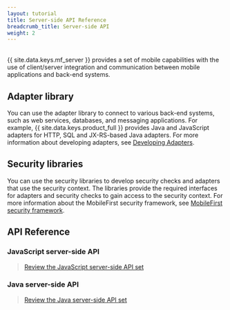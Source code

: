 ```yaml
---
layout: tutorial
title: Server-side API Reference
breadcrumb_title: Server-side API
weight: 2
---
```

<!-- NLS_CHARSET=UTF-8 -->
<br/>
{{ site.data.keys.mf_server }} provides a set of mobile capabilities with the use of client/server integration and communication between mobile applications and back-end systems.

## Adapter library
You can use the adapter library to connect to various back-end systems, such as web services, databases, and messaging applications. For example, {{ site.data.keys.product_full }} provides Java and JavaScript adapters for HTTP, SQL and JX-RS-based Java adapters. For more information about developing adapters, see [Developing Adapters](../../adapters).

## Security libraries
You can use the security libraries to develop security checks and adapters that use the security context. The libraries provide the required interfaces for adapters and security checks to gain access to the security context. For more information about the MobileFirst security framework, see [MobileFirst security framework](../../authentication-and-security).

## API Reference
### JavaScript server-side API

> [Review the JavaScript server-side API set](javascript)

### Java server-side API

> [Review the Java server-side API set](java)
